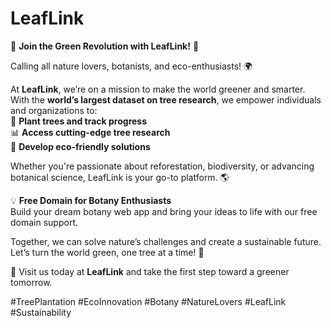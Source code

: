 # LeafLink
🌿 **Join the Green Revolution with LeafLink!** 🌱  

Calling all nature lovers, botanists, and eco-enthusiasts! 🌍  

At **LeafLink**, we’re on a mission to make the world greener and smarter. With the **world’s largest dataset on tree research**, we empower individuals and organizations to:  
🌳 **Plant trees and track progress**  
📊 **Access cutting-edge tree research**  
🌿 **Develop eco-friendly solutions**  

Whether you're passionate about reforestation, biodiversity, or advancing botanical science, LeafLink is your go-to platform. 🌎  

💡 **Free Domain for Botany Enthusiasts**  
Build your dream botany web app and bring your ideas to life with our free domain support.  

Together, we can solve nature’s challenges and create a sustainable future. Let’s turn the world green, one tree at a time! 💚  

🌟 Visit us today at **LeafLink** and take the first step toward a greener tomorrow.  

#TreePlantation #EcoInnovation #Botany #NatureLovers #LeafLink #Sustainability

